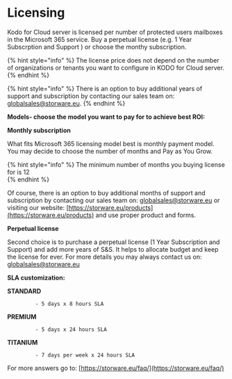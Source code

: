 # Licensing

Kodo for Cloud server is licensed per number of protected users mailboxes in the Microsoft 365 service. Buy a perpetual license \(e.g. 1 Year Subscrption and Support \) or choose the monthy subscription. 

{% hint style="info" %}
The license price does not depend on the number of organizations or tenants you want to configure in KODO for Cloud server. 
{% endhint %}

{% hint style="info" %}
 There is an option to buy additional years of support and subscription by contacting our sales team on: [globalsales@storware.eu](mailto:globalsales@storware.eu).
{% endhint %}

  
**Models- choose the model you want to pay for to achieve best ROI:**  
  
 **Monthly subscription**  
  
What fits Microsoft 365 licensing model best is monthly payment model. You may decide to choose the number of months and Pay as You Grow. 

{% hint style="info" %}
 The minimum number of months you buying license for is 12  
{% endhint %}

Of course, there is an option to buy additional months of support and subscription by contacting our sales team on: [globalsales@storware.eu](mailto:globalsales@storware.eu) or visiting our website: [https://storware.eu/products](https://storware.eu/products) and use proper product and forms.

**Perpetual license**

Second choice is to purchase a perpetual license \(1 Year Subscription and Support\) and add more years of S&S. It helps to allocate budget and keep the license for ever. For more details you may always contact us on: [globalsales@storware.eu](mailto:globalsales@storware.eu)

**SLA customization:**

**STANDARD** 

             - 5 days x 8 hours SLA

**PREMIUM**

             - 5 days x 24 hours SLA

**TITANIUM**

             - 7 days per week x 24 hours SLA

For more answers go to: [https://storware.eu/faq/](https://storware.eu/faq/)



